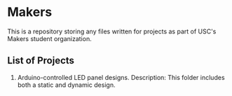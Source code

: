 # Makers

This is a repository storing any files written for projects as part of USC's Makers student organization.

## List of Projects
1) Arduino-controlled LED panel designs.
  Description: This folder includes both a static and dynamic design.
